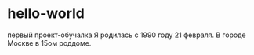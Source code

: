 # hello-world
первый проект-обучалка
Я родилась с 1990 году 21 февраля. В городе Москве в 15ом роддоме.

